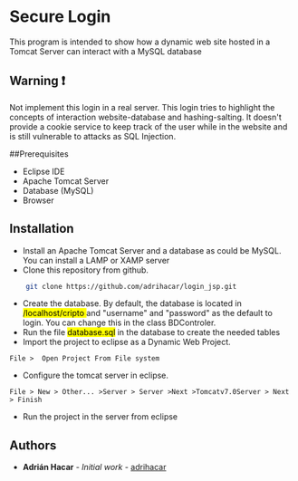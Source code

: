 # Secure Login

This program is intended to show how a dynamic web site hosted in a Tomcat Server can interact with a MySQL database 


## Warning :exclamation:

Not implement this login in a real server. This login tries to highlight the concepts of interaction website-database and hashing-salting. It doesn't provide a cookie service to keep track of the user while in the website and is still vulnerable to attacks as SQL Injection.


##Prerequisites
* Eclipse IDE
* Apache Tomcat Server
* Database (MySQL)
* Browser
## Installation


* Install an Apache Tomcat Server and a database as could be MySQL. You can install a LAMP or XAMP server 
* Clone this repository from github.
```bash
	git clone https://github.com/adrihacar/login_jsp.git
```
* Create the database. By default, the database is located in <mark> /localhost/cripto </mark> and "username" and "password" as the default to login. You can change this in the class BDControler.
* Run the file <mark> database.sql</mark> in the database to create the needed tables
* Import the project to eclipse as a Dynamic Web Project.
```
File >  Open Project From File system
```
* Configure the tomcat server in eclipse.
```
File > New > Other... >Server > Server >Next >Tomcatv7.0Server > Next > Finish
```
* Run the project in the server from eclipse

## Authors

* **Adrián Hacar** - *Initial work* - [adrihacar](https://github.com/adrihacar)
